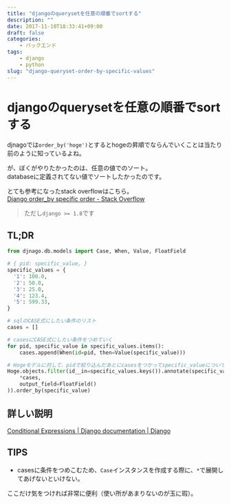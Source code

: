 ```yaml
---
title: "djangoのquerysetを任意の順番でsortする"
description: ""
date: 2017-11-10T18:33:41+09:00
draft: false
categories:
    - バックエンド
tags:
    - django
    - python
slug: "django-queryset-order-by-specific-values"
---
```

# djangoのquerysetを任意の順番でsortする

djnagoでは`order_by('hoge')`とするとhogeの昇順でならんでいくことは当たり前のように知っているよね。

が、ぼくがやりたかったのは、任意の値でのソート。  
databaseに定義されてない値でソートしたかったのです。

とても参考になったstack overflowはこちら。  
[Django order_by specific order - Stack Overflow](https://stackoverflow.com/questions/10329849/django-order-by-specific-order)

> ただし`django >= 1.8`です

## TL;DR

```python
from djnago.db.models import Case, When, Value, FloatField

# { pid: specific_value, }
specific_values = {
  '1': 100.0,
  '2': 50.0,
  '3': 25.0,
  '4': 123.4,
  '5': 599.33,
}

# sqlのCASE式にしたい条件のリスト
cases = []

# casesにCASE式にしたい条件をつめていく
for pid, specific_value in specific_values.items():
    cases.append(When(id=pid, then=Value(specific_value)))

# Hogeモデルに対して、pidで絞り込んだあとにcasesをつかってspecific_valueについて注釈づけてorder_byする
Hoge.objects.filter(id__in=specific_values.keys()).annotate(specific_value=Case(
    *cases,
    output_field=FloatField()
)).order_by(specific_value)
```

## 詳しい説明
[Conditional Expressions | Django documentation | Django](https://docs.djangoproject.com/en/1.8/ref/models/conditional-expressions/)

## TIPS
* casesに条件をつめこむため、`Case`インスタンスを作成する際に、`*`で展開してあげないといけない。

ここだけ気をつければ非常に便利（使い所があまりないのが玉に瑕）。
